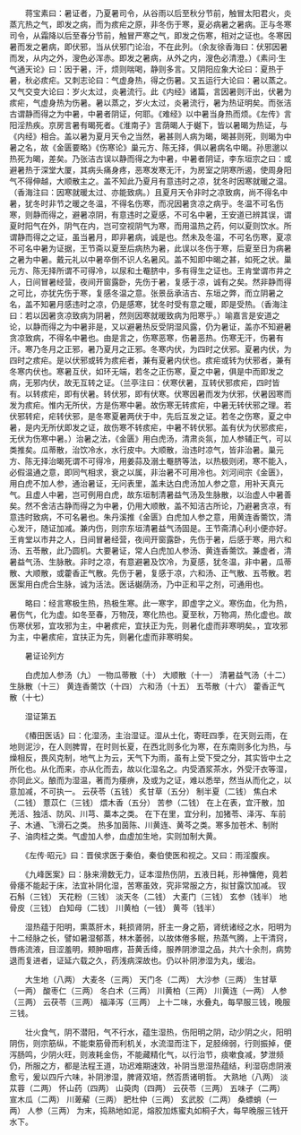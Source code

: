 <!-- { "loadSidebar": true } -->
　　蒋宝素曰：暑证者，乃夏暑司令，从谷雨以后至秋分节前，触冒太阳君火，炎蒸亢热之气，即发之病，而为痎疟之原，非冬伤于寒，夏必病暑之暑病。正与冬寒司令，从霜降以后至春分节前，触冒严寒之气，即发之伤寒，相对之证也。冬寒因暑而发之暑病，即伏邪，当从伏邪门论治，不在此列。（余友徐香海曰：伏邪因暑而发，从内之外，溲色必浑赤。即发之暑病，从外之内，溲色必清澄。）《素问·生气通天论》曰：因于暑，汗，烦则喘喝，静则多言。又阴阳应象大论曰：夏热于暑，秋必痎疟。又刺志论曰：气虚身热，得之伤暑。又五运行大论曰：暑以蒸之。又气交变大论曰：岁火太过，炎暑流行。此《内经》诸篇，言因暑则汗出，伏暑为痎疟，气虚身热为伤暑。暑以蒸之，岁火太过，炎暑流行，暑为热证明矣。而张洁古谓静而得之为中暑，中暑者阴证，何耶。《难经》以中暑当身热而烦。《左传》言阳淫热疾。京房言暑有暍死者。《淮南子》言荫暍人于樾下，皆以暑暍为热证，与《内经》相合。盖以暑为夏月天令之当然，暑甚则人病为暍，暍甚则死，则暍为中暑之名，故《金匮要略》《伤寒论》巢元方、陈无择，俱以暑病名中暍。孙思邈以热死为暍，差矣。乃张洁古误以静而得之为中暑，中暑者阴证，李东垣宗之曰：或避暑热于深堂大厦，其病头痛身疼，恶寒发寒无汗，为房室之阴寒所遏，使周身阳气不得伸越，大顺散主之。盖不知此乃夏月有意违时之凉，犹冬时因寒就暖之温。（香海注曰：因寒就暖太过、亦能致病。）且夏月天令非时之凉致病，尚不得名中暑，犹冬时非节之暖之冬温，不得名伤寒，而况因暑贪凉之病乎。冬温不可名伤寒，则静而得之，避暑凉阴，有意违时之夏感，不可名中暑，王安道已辨其误，谓夏时阳气在外，阴气在内，岂可空视阴气为寒，而用温热之药，何以夏则饮水。所谓静而得之之证，虽当暑月，即非暑病，诚是也。然未及冬温，不可名伤寒，夏凉不可名中暑为证据，王节斋以夏至后病热为暑，此误以冬伤于寒，后夏至日为病暑之暑为中暑。戴元礼以中暑卒倒不识人名暑风。盖不知即中暍之甚，如死之状。巢元方、陈无择所谓不可得冷，以尿和土罨脐中，多有得生之证也。王肯堂谓市井之人，日间冒暑经营，夜间开窗露卧，先伤于暑，复感于凉，诚有之矣。然非静而得之可比，亦犹先伤于寒，复感冬温之意。张景岳承洁古、东垣之弊，而立阴暑之名，盖不知暑月感违时之凉，仍是感寒，犹冬时受有意之暖，即是受热。（香海注曰：若以因暑贪凉致病为阴暑，然则因寒就暖致病为阳寒乎。）喻嘉言是安道之论，以静而得之为中暑非是，又以避暑热反受阴湿风露，仍为暑证，盖亦不知避暑贪凉致病，不得名中暑也。由是言之，伤寒恶寒，伤暑恶热。伤寒无汗，伤暑有汗。寒乃冬月之正邪，暑乃夏月之正邪。冬寒内伏，为四时之伏邪。夏暑内伏，为四时之痎疟。是以伏邪或转为痎疟者，兼有夏暑内伏也。痎疟或转为伏邪者，兼有冬寒内伏也。寒暑互伏，如环无端，若冬之正伤寒，夏之中暑，俱是中而即发之病，无邪内伏，故无互转之证。（兰亭注曰：伏寒伏暑，互转伏邪痎疟，四时皆有。以转痎疟，即有伏暑。转伏邪，即有伏寒。伏寒因暑而发为伏邪，伏暑因寒而发为痎疟。惟内无所伏，方是伤寒中暑。故伤寒无转痎疟，中暑无转伏邪之理。若伏邪转疟，疟转伏邪，是冬寒夏暑两伏于中，先后互发之证。若冬之伤寒，夏之中暑，是内无所伏即发之证，故伤寒不转痎疟，中暑不转伏邪。盖有伏为伏邪痎疟，无伏为伤寒中暑。）治暑之法，《金匮》用白虎汤，清肃炎氛，加人参辅正气，可以类推矣。瓜蒂散，治饮冷水，水行皮中。大顺散，治违时凉气，皆非治暑。巢元方、陈无择治暍死谓不可得冷，用姜蒜及溺土罨脐等法，以热极则闭，寒不能入，必假温通之意，即同气相求，衰之以属，非治暑不可用冷也。刘河间宗《金匮》，用白虎不加人参，通治暑证，无问表里，盖未达白虎汤加人参之意，用补天真元气。且虚人中暑，岂可例用白虎，故东垣制清暑益气汤及生脉散，以治虚人中暑善矣。然不舍洁古静而得之为中暑，仍用大顺散，盖不知洁古所论，乃避暑贪凉，有意违时致病，不可名暑也。朱丹溪推《金匮》白虎加人参之意，用黄连香薷饮，清心发汗，随证加减。兼内伤，则宗东垣清暑益气汤固是。王节斋清心利小便亦好。王肯堂以市井之人，日间冒暑经营，夜间开窗露卧，先伤于暑，后感于寒，用六和汤、五苓散，此乃圆机。大要暑证，常人白虎加人参汤、黄连香薷饮。兼虚者，清暑益气汤、生脉散。非时之凉，有意避暑及饮冷，为夏感，犹冬温，非中暑，瓜蒂散、大顺散，或藿香正气散。先伤于暑，复感于凉，六和汤、正气散、五苓散。若医案用白虎合生脉，诚为活法。医话樾荫汤，乃中正和平之剂，可通用也。

　　略曰：经言寒极生热，热极生寒。此一寒字，即虚字之义。寒伤血，化为热，暑伤气，化为虚。如冬至春，万物茂，寒化热也。夏至秋，万物凋，热化虚也。故伤寒伏邪，宜攻邪为主，中暑痎疟，宜扶正为先，则暑化虚而非寒明矣。，宜攻邪为主，中暑痎疟，宜扶正为先，则暑化虚而非寒明矣。

　　暑证论列方

　　白虎加人参汤（九） 一物瓜蒂散（十） 大顺散（十一） 清暑益气汤（十二） 生脉散（十三） 黄连香薷饮（十四） 六和汤（十五） 五苓散（十六） 藿香正气散（十七）

　　湿证第五

　　《椿田医话》曰：化湿汤，主治湿证。湿从土化，寄旺四季，在天则云雨，在地则泥沙，在人则脾胃，在时则长夏，在西北则多化为寒，在东南则多化为热，与燥相反，畏风克制，地气上为云，天气下为雨，虽有上受下受之分，其实皆中土之所化也。从化而来，亦从化而去，故以化湿名之。内受酒浆茶水，外受汗衣等湿，亦同此义。酿而为湿温，著而为痿痹，及或为之证，难以悉举，然当从而化之，以意加减，不可执一。 云茯苓（五钱） 炙甘草（五分） 制半夏（二钱） 焦白术（二钱） 薏苡仁（三钱） 煨木香（五分） 苦参（二钱） 在上在表，宜汗散，加羌活、独活、防风、川芎、藁本之类。 在下在里，宜分利，加猪苓、泽泻、车前子、木通、飞滑石之类。 热多加茵陈、川黄连、黄芩之类。寒多加苍术、制附子、油肉桂之类。气虚加人参，血虚加生地，实则加制大黄。

　　《左传·昭元》曰：晋侯求医于秦伯，秦伯使医和视之。又曰：雨淫腹疾。

　　《九峰医案》曰：脉来滑数无力，证本湿热伤阴，五液日耗，形神慵倦，竟若骨痿不能起于床，法宜补阴化湿，苦寒虽效，究非常服之方，拟甘露饮加减。 钗石斛（三钱） 天花粉（三钱） 淡天冬（二钱） 大麦门（三钱） 玄参（钱半） 地骨皮（三钱） 白知母（二钱） 川黄柏（一钱） 黄芩（钱半）

　　湿热蕴于阳明，熏蒸肝木，耗损肾阴，肝主一身之筋，肾统诸经之水，阳明为十二经脉之长，譬如暑湿郁蒸，林木萎弱，以故体倦多眠，热蒸气腾，上干清窍，唇疡流液，目涩羞明，颊肿咽疼，苔黄舌绛，服养阴渗湿之品，共六十余剂，病势退而复进者，证延六载之久，药浅病深故也。仍以补阴渗湿为丸，缓治。

　　大生地（八两） 大麦冬（三两） 天门冬（二两） 大沙参（三两） 生甘草（一两） 酸枣仁（三两） 冬白术（三两） 川黄柏（三两） 川黄连（一两） 人参（三两） 云茯苓（三两） 福泽泻（三两） 上十二味，水叠丸，每早服三钱，晚服三钱。

　　壮火食气，阴不潜阳，气不行水，蕴生湿热，伤阳明之阴，动少阴之火，阳明阴伤，则宗筋纵，不能束筋骨而利机关，水流湿而注下，足胫绵弱，行则振掉，便泻肠鸣，少阴火旺，则液耗金伤，不能藏精化气，以行治节，痰嗽食减，梦泄频仍，所服之方，都是法程王道，功迟难期速效，补阴当思湿热蕴结，利湿窃虑阴液愈亏，爰以四斤六味，补阴渗湿，脾肾双培，然否质诸明哲。 大熟地（八两） 淡苁蓉（二两） 怀山药（四两） 山萸肉（四两） 云茯苓（三两） 五味子（二两） 宣木瓜（二两） 川萆薢（三两） 肥杜仲（三两） 玄武胶（二两） 桑螵蛸（一两） 人参（三两） 为末，捣熟地如泥，熔胶加炼蜜丸如桐子大，每早晚服三钱开水下。


